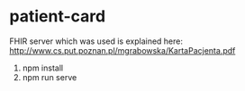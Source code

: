 # patient-card

FHIR server which was used is explained here: 
http://www.cs.put.poznan.pl/mgrabowska/KartaPacjenta.pdf

1. npm install
2. npm run serve
